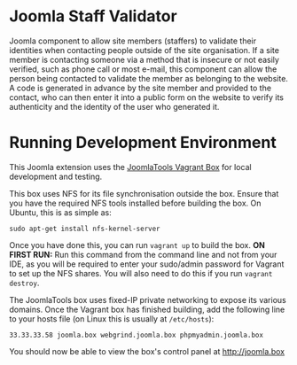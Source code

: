 # Joomla Staff Validator

Joomla component to allow site members (staffers) to validate their identities when contacting people outside of the site organisation. If a site member is contacting someone via a method that is insecure or not easily verified, such as phone call or most e-mail, this component can allow the person being contacted to validate the member as belonging to the website. A code is generated in advance by the site member and provided to the contact, who can then enter it into a public form on the website to verify its authenticity and the identity of the user who generated it.

# Running Development Environment

This Joomla extension uses the [JoomlaTools Vagrant Box](https://www.joomlatools.com/developer/tools/vagrant/) for local development and testing.

This box uses NFS for its file synchronisation outside the box. Ensure that you have the required NFS tools installed before building the box. On Ubuntu, this is as simple as:

`sudo apt-get install nfs-kernel-server`

Once you have done this, you can run `vagrant up` to build the box. **ON FIRST RUN:** Run this command from the command line and not from your IDE, as you will be required to enter your sudo/admin password for Vagrant to set up the NFS shares. You will also need to do this if you run `vagrant destroy`.

The JoomlaTools box uses fixed-IP private networking to expose its various domains. Once the Vagrant box has finished building, add the following line to your hosts file (on Linux this is usually at `/etc/hosts`):

`33.33.33.58 joomla.box webgrind.joomla.box phpmyadmin.joomla.box`

You should now be able to view the box's control panel at http://joomla.box